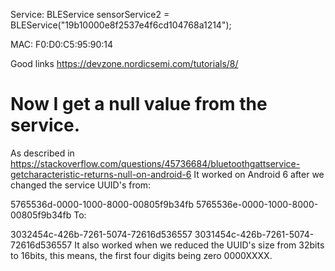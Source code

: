 Service:
  BLEService              sensorService2        = BLEService("19b10000e8f2537e4f6cd104768a1214");

MAC: F0:D0:C5:95:90:14

Good links
https://devzone.nordicsemi.com/tutorials/8/


Now I get a null value from the service.
========================================
As described in https://stackoverflow.com/questions/45736684/bluetoothgattservice-getcharacteristic-returns-null-on-android-6
It worked on Android 6 after we changed the service UUID's from:

5765536d-0000-1000-8000-00805f9b34fb
5765536e-0000-1000-8000-00805f9b34fb
To:

3032454c-426b-7261-5074-72616d536557
3031454c-426b-7261-5074-72616d536557
It also worked when we reduced the UUID's size from 32bits to 16bits, this means, the first four digits being zero 0000XXXX.
